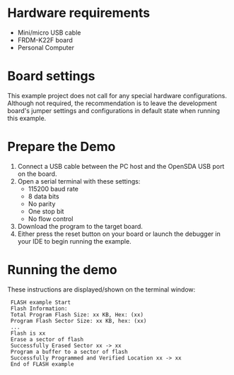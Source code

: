 Hardware requirements
=====================
- Mini/micro USB cable
- FRDM-K22F board
- Personal Computer

Board settings
==============
This example project does not call for any special hardware configurations.
Although not required, the recommendation is to leave the development board's jumper settings
and configurations in default state when running this example.

Prepare the Demo
================
1. Connect a USB cable between the PC host and the OpenSDA USB port on the board.
2. Open a serial terminal with these settings:
    - 115200 baud rate
    - 8 data bits
    - No parity
    - One stop bit
    - No flow control
3. Download the program to the target board.
4. Either press the reset button on your board or launch the debugger in your IDE to begin running the example.

Running the demo
================
These instructions are displayed/shown on the terminal window:
~~~~~~~~~~~~~~~~~~~~~~~~~~~~~~~~~~~
 FLASH example Start
 Flash Information: 
 Total Program Flash Size: xx KB, Hex: (xx)
 Program Flash Sector Size: xx KB, hex: (xx)
 ...
 Flash is xx
 Erase a sector of flash
 Successfully Erased Sector xx -> xx
 Program a buffer to a sector of flash
 Successfully Programmed and Verified Location xx -> xx
 End of FLASH example
~~~~~~~~~~~~~~~~~~~~~~~~~~~~~~~~~~~
